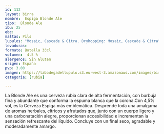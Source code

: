```yaml
--- 
id: 112
layout: birra
nombre:  Espiga Blonde Ale
tipo:  Blonde Ale
ibu: 25
ebc:
maltas: Pils 
lupulos: "Mosaic, Cascade & Citra. Dryhopping: Mosaic, Cascade & Citra"
levaduras: 
formato: Botella 33cl
volumen:  4.5 %
alergenos: Sin Gluten
origen: España
pvp: 3.00
imagen: https://labodegadellupulo.s3.eu-west-3.amazonaws.com/images/birras/espigablondeale.jpg
categoria: [rubia]

---
```

La Blonde Ale es una cerveza rubia clara de alta fermentación, con burbuja fina y abundante que conforma la espuma blanca  que la corona.Con 4,5% vol, es la Cerveza Espiga más emblemática. Desprende toda una amalgama de aromas herbales, cítricos y afrutados que, junto con un cuerpo ligero y una carbonatación alegre, proporcionan accesibilidad e incrementan la sensación refrescante del líquido. Concluye con un final seco, agradable y moderadamente amargo.









